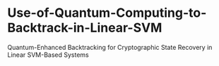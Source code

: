 # Use-of-Quantum-Computing-to-Backtrack-in-Linear-SVM
Quantum-Enhanced Backtracking for Cryptographic State Recovery in Linear SVM-Based Systems

